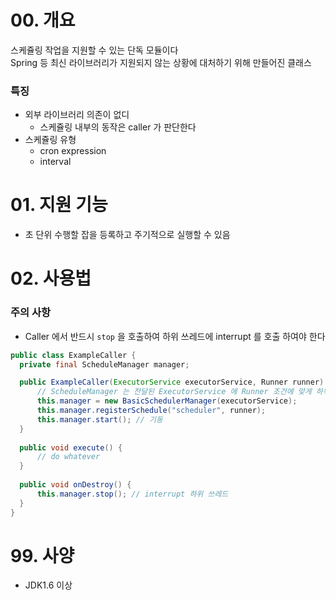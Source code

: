 # 00. 개요
스케쥴링 작업을 지원할 수 있는 단독 모듈이다<br>
Spring 등 최신 라이브러리가 지원되지 않는 상황에 대처하기 위해 만들어진 클래스

### 특징
- 외부 라이브러리 의존이 없디
  - 스케쥴링 내부의 동작은 caller 가 판단한다
- 스케쥴링 유형
  - cron expression
  - interval
# 01. 지원 기능
- 초 단위 수행할 잡을 등록하고 주기적으로 실행할 수 있음

# 02. 사용법
### 주의 사항
- Caller 에서 반드시 `stop` 을 호출하여 하위 쓰레드에 interrupt 를 호출 하여야 한다
```java
public class ExampleCaller {
  private final ScheduleManager manager;

  public ExampleCaller(ExecutorService executorService, Runner runner) {
      // ScheduleManager 는 전달된 ExecutorService 에 Runner 조건에 맞게 하위 작업을 호출함
      this.manager = new BasicSchedulerManager(executorService);
      this.manager.registerSchedule("scheduler", runner);
      this.manager.start(); // 기동
  }
  
  public void execute() {
      // do whatever 
  }
  
  public void onDestroy() {
      this.manager.stop(); // interrupt 하위 쓰레드
  }
}
```

# 99. 사양
- JDK1.6 이상
